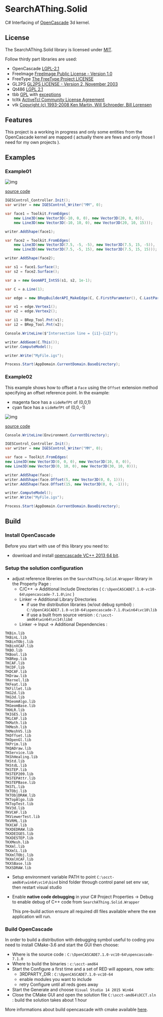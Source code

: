 # SearchAThing.Solid

C# Interfacing of [OpenCascade](http://www.opencascade.com/) 3d kernel.

## License

The SearchAThing.Solid library is licensed under [MIT](LICENSE.md).

Follow thirdy part libraries are used:

- OpenCascade [LGPL-2.1](LICENSE.Thirdy/OpenCascade)
- FreeImage [FreeImage Public License - Version 1.0](LICENSE.Thirdy/FreeImage/license-fi.txt)
- FreeType [The FreeType Project LICENSE](LICENSE.Thirdy/Freetype/FTL.TXT)
- GL2PS [GL2PS LICENSE - Version 2, November 2003](LICENSE.Thirdy/gl2ps/COPYING.GL2PS.txt)
- Qt486 [LGPL 2.1](LICENSE.Thirdy/Qt486/LICENSE.LGPL.txt)
- tbb [GPL](LICENSE.Thirdy/tbb/COPYING.txt) with [exceptions](https://www.threadingbuildingblocks.org/licensing)
- tcltk [ActiveTcl Community License Agreement](LICENSE.Thirdy/tcltk/license-at8.6-thread.terms.txt)
- vtk [Copyright (c) 1993-2008 Ken Martin, Will Schroeder, Bill Lorensen](LICENSE.Thirdy/vtk/Copyright.txt)

## Features

This project is a working in progress and only some entities from the OpenCascade kernel are mapped ( actually there are fews and only those I need for my own projects ).

## Examples

### Example01

![img](doc/images/warped_faces_intersection.PNG)

[source code](src/SearchAThing.Solid.Example01/Program.cs)

```csharp
IGESControl_Controller.Init();
var writer = new IGESControl_Writer("MM", 0);

var face1 = Toolkit.FromEdges(
    new Line3D(new Vector3D(-10, 0, 0), new Vector3D(20, 0, 0)),
    new Line3D(new Vector3D(-10, 10, 0), new Vector3D(20, 10, 15)));

writer.AddShape(face1);

var face2 = Toolkit.FromEdges(
    new Line3D(new Vector3D(7.5, -5, -5), new Vector3D(7.5, 15, -5)),
    new Line3D(new Vector3D(7.5, -5, 15), new Vector3D(7.5, 15, 15)));

writer.AddShape(face2);

var s1 = face1.Surface();
var s2 = face2.Surface();

var a = new GeomAPI_IntSS(s1, s2, 1e-1);

var C = a.Line(1);

var edge = new BRepBuilderAPI_MakeEdge(C, C.FirstParameter(), C.LastParameter());

var v1 = edge.Vertex1();
var v2 = edge.Vertex2();

var i1 = BRep_Tool.Pnt(v1);
var i2 = BRep_Tool.Pnt(v2);

Console.WriteLine($"Intersection line = {i1}-{i2}");

writer.AddGeom(C.This());
writer.ComputeModel();

writer.Write("MyFile.igs");

Process.Start(AppDomain.CurrentDomain.BaseDirectory);
```

### Example02

This example shows how to offset a `Face` using the `Offset` extension method specifying an offset reference point. In the example:
- magenta face has a `sideRefPt` of (0,0,1)
- cyan face has a `sideRefPt` of (0,0,-1)

![img](doc/images/Example02-offset.PNG)

[source code](src/SearchAThing.Solid.Example02/Program.cs)

```csharp
Console.WriteLine(Environment.CurrentDirectory);

IGESControl_Controller.Init();
var writer = new IGESControl_Writer("MM", 0);

var face = Toolkit.FromEdges(
new Line3D(new Vector3D(0, 0, 0), new Vector3D(10, 0, 0)),
new Line3D(new Vector3D(0, 10, 0), new Vector3D(30, 10, 0)));

writer.AddShape(face);
writer.AddShape(face.Offset(5, new Vector3D(0, 0, 1)));
writer.AddShape(face.Offset(15, new Vector3D(0, 0, -1)));

writer.ComputeModel();
writer.Write("MyFile.igs");

Process.Start(AppDomain.CurrentDomain.BaseDirectory);
```

## Build

### Install OpenCascade

Before you start with use of this library you need to:
- download and install [opencascade VC++ 2013 64 bit](http://www.opencascade.com/content/latest-release).

### Setup the solution configuration
- adjust reference libreries on the `SearchAThing.Solid.Wrapper` library in the Property Page :
    - C/C++ -> Additional Include Directories ( `C:\OpenCASCADE7.1.0-vc10-64\opencascade-7.1.0\inc` )
    - Linker -> Additional Library Directories
        - if use the distribution libraries (w/out debug symbol) : `C:\OpenCASCADE7.1.0-vc10-64\opencascade-7.1.0\win64\vc10\lib`
        - if use a built from source version : `C:\occt-amd64\win64\vc14\libd`
    - Linker -> Input -> Additional Dependencies :
    
```
TKBin.lib
TKBinL.lib
TKBinTObj.lib
TKBinXCAF.lib
TKBO.lib
TKBool.lib
TKBRep.lib
TKCAF.lib
TKCDF.lib
TKDCAF.lib
TKDraw.lib
TKernel.lib
TKFeat.lib
TKFillet.lib
TKG2d.lib
TKG3d.lib
TKGeomAlgo.lib
TKGeomBase.lib
TKHLR.lib
TKIGES.lib
TKLCAF.lib
TKMath.lib
TKMesh.lib
TKMeshVS.lib
TKOffset.lib
TKOpenGl.lib
TKPrim.lib
TKQADraw.lib
TKService.lib
TKShHealing.lib
TKStd.lib
TKStdL.lib
TKSTEP.lib
TKSTEP209.lib
TKSTEPAttr.lib
TKSTEPBase.lib
TKSTL.lib
TKTObj.lib
TKTObjDRAW.lib
TKTopAlgo.lib
TKTopTest.lib
TKV3d.lib
TKVCAF.lib
TKViewerTest.lib
TKVRML.lib
TKXCAF.lib
TKXDEDRAW.lib
TKXDEIGES.lib
TKXDESTEP.lib
TKXMesh.lib
TKXml.lib
TKXmlL.lib
TKXmlTObj.lib
TKXmlXCAF.lib
TKXSBase.lib
TKXSDRAW.lib
```

- Setup environment variable PATH to point `C:\occt-amd64\win64\vc14\bind` bind folder through control panel set env var, then restart visual studio

- Enable **native code debugging** in your C# Project Properties -> Debug to enable debug of C++ code from `SearchAThing.Solid.Wrapper`

    This pre-build action ensure all required dll files available where the exe application will run.

### Build OpenCascade

In order to build a distribution with debugging symbol useful to coding you need to install CMake-3.6 and start the GUI then choose:

- Where is the source code : `C:\OpenCASCADE7.1.0-vc10-64\opencascade-7.1.0`
- Where to build the binaries : `c:\occt-amd64`
- Start the Configure a first time and a set of RED will appears, now sets:
    - 3RDPARTY_DIR : `C:\OpenCASCADE7.1.0-vc10-64`
    - enable modules you want to include
    - retry Configure until all reds goes away
- Start the Generate and choose `Visual Studio 14 2015 Win64`
- Close the CMake GUI and open the solution file `C:\occt-amd64\OCCT.sln` : build the solution takes about 1 hour

More informations about build opencascade with cmake available [here](http://dev.opencascade.org/doc/overview/html/occt_dev_guides__building_cmake.html).
